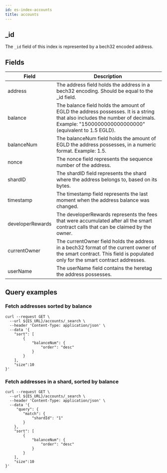 ```yaml
---
id: es-index-accounts
title: accounts
---
```


## _id

The `_id` field of this index is represented by a bech32 encoded address.

## Fields

| Field            | Description                                                                                                                                                                          |
|------------------|--------------------------------------------------------------------------------------------------------------------------------------------------------------------------------------|
| address          | The address field holds the address in a bech32 encoding. Should be equal to the _id field.                                                                                          |
| balance          | The balance field holds the amount of EGLD the address possesses. It is a string that also includes the number of decimals. Example: "1500000000000000000" (equivalent to 1.5 EGLD). |
| balanceNum       | The balanceNum field holds the amount of EGLD the address possesses, in a numeric format. Example: 1.5.                                                                              |
| nonce            | The nonce field represents the sequence number of the address.                                                                                                                       |
| shardID          | The shardID field represents the shard where the address belongs to, based on its bytes.                                                                                             |
| timestamp        | The timestamp field represents the last moment when the address balance was changed.                                                                                                 |
| developerRewards | The developerRewards represents the fees that were accumulated after all the smart contract calls that can be claimed by the owner.                                                  |
| currentOwner     | The currentOwner field holds the address in a bech32 format of the current owner of the smart contract. This field is populated only for the smart contract addresses.               |
| userName         | The userName field contains the heretag the address possesses.                                                                                                                       |

## Query examples

### Fetch addresses sorted by balance

```
curl --request GET \
  --url ${ES_URL}/accounts/_search \
  --header 'Content-Type: application/json' \
  --data '{
    "sort": [
        {
            "balanceNum": {
                "order": "desc"
            }
        }
    ],
    "size":10
}'
```

### Fetch addresses in a shard, sorted by balance

```
curl --request GET \
  --url ${ES_URL}/accounts/_search \
  --header 'Content-Type: application/json' \
  --data '{
     "query": {
        "match": {
            "shardId": "1"
        }
    },
    "sort": [
        {
            "balanceNum": {
                "order": "desc"
            }
        }
    ],
    "size":10
}'
```

